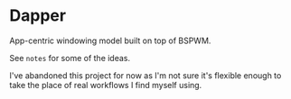 # Dapper

App-centric windowing model built on top of BSPWM.

See `notes` for some of the ideas.

I've abandoned this project for now as I'm not sure it's flexible enough to
take the place of real workflows I find myself using.
